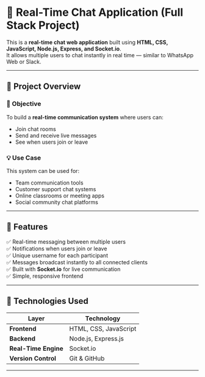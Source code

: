 # 💬 Real-Time Chat Application (Full Stack Project)

This is a **real-time chat web application** built using **HTML, CSS, JavaScript, Node.js, Express, and Socket.io**.  
It allows multiple users to chat instantly in real time — similar to WhatsApp Web or Slack.

---

## 📖 Project Overview

### 🎯 Objective
To build a **real-time communication system** where users can:
- Join chat rooms  
- Send and receive live messages  
- See when users join or leave  

### 💡 Use Case
This system can be used for:
- Team communication tools  
- Customer support chat systems  
- Online classrooms or meeting apps  
- Social community chat platforms  

---

## 🚀 Features

✅ Real-time messaging between multiple users  
✅ Notifications when users join or leave  
✅ Unique username for each participant  
✅ Messages broadcast instantly to all connected clients  
✅ Built with **Socket.io** for live communication  
✅ Simple, responsive frontend  

---

## 🧠 Technologies Used

| Layer | Technology |
|--------|-------------|
| **Frontend** | HTML, CSS, JavaScript |
| **Backend** | Node.js, Express.js |
| **Real-Time Engine** | Socket.io |
| **Version Control** | Git & GitHub |

---

